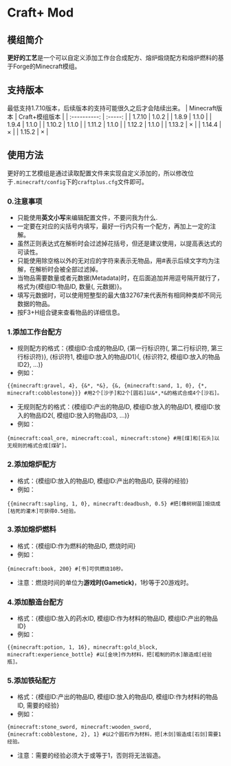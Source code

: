 # Craft+ Mod
## 模组简介
**更好的工艺**是一个可以自定义添加工作台合成配方、熔炉煅烧配方和熔炉燃料的基于Forge的Minecraft模组。
## 支持版本
最低支持1.7.10版本，后续版本的支持可能很久之后才会陆续出来。
| Minecraft版本 | Craft+模组版本 |
| :----------: | :-----: |
| 1.7.10 | 1.0.2 |
| 1.8.9 | 1.1.0 |
| 1.9.4 | 1.1.0 |
| 1.10.2 | 1.1.0 |
| 1.11.2 | 1.1.0 |
| 1.12.2 | 1.1.0 |
| 1.13.2 | × |
| 1.14.4 | × |
| 1.15.2 | × |
## 使用方法
更好的工艺模组是通过读取配置文件来实现自定义添加的，所以修改位于`.minecraft/config`下的`craftplus.cfg`文件即可。
### 0.注意事项
- 只能使用**英文小写**来编辑配置文件，不要问我为什么.
- 一定要在对应的尖括号内填写，最好一行内只有一个配方，再加上一定的注解。
- 虽然正则表达式在解析时会过滤掉花括号，但还是建议使用，以提高表达式的可读性。
- 只能使用除空格以外的无对应的字符来表示无物品，用#表示后续文字均为注解，在解析时会被全部过滤掉。
- 当物品需要数量或者元数据(Metadata)时，在后面追加并用逗号隔开就行了，格式为{模组ID:物品ID, 数量(, 元数据)}。
- 填写元数据时，可以使用短整型的最大值32767来代表所有相同种类却不同元数据的物品。
- 按F3+H组合键来查看物品的详细信息。
### 1.添加工作台配方
- 规则配方的格式：{模组ID:合成的物品ID, {第一行标识符(, 第二行标识符, 第三行标识符)}, {标识符1, 模组ID:放入的物品ID1}(, {标识符2, 模组ID:放入的物品ID2}, ...)}
- 例如：
```
{{minecraft:gravel, 4}, {&*, *&}, {&, {minecraft:sand, 1, 0}, {*, minecraft:cobblestone}}} #用2个[沙子]和2个[圆石]以&*,*&的格式合成4个[沙石]。
```
- 无规则配方的格式：{模组ID:产出的物品ID, 模组ID:放入的物品ID1, 模组ID:放入的物品ID2(, 模组ID:放入的物品ID3, ...)}
- 例如：
```
{minecraft:coal_ore, minecraft:coal, minecraft:stone} #用[煤]和[石头]以无规则的格式合成[煤矿]。

```
### 2.添加熔炉配方
- 格式：{模组ID:放入的物品ID, 模组ID:产出的物品ID, 获得的经验}
- 例如：
```
{{minecraft:sapling, 1, 0}, minecraft:deadbush, 0.5} #把[橡树树苗]煅烧成[枯死的灌木]可获得0.5经验。
```
### 3.添加熔炉燃料
- 格式：{模组ID:作为燃料的物品ID, 燃烧时间}
- 例如：
```
{minecraft:book, 200} #[书]可供燃烧10秒。
```
- 注意：燃烧时间的单位为**游戏时(Gametick)**，1秒等于20游戏时。
### 4.添加酿造台配方
- 格式：{模组ID:放入的药水ID, 模组ID:作为材料的物品ID, 模组ID:产出的物品ID}
- 例如：
```
{{minecraft:potion, 1, 16}, minecraft:gold_block, minecraft:experience_bottle} #以[金块]作为材料，把[粗制的药水]酿造成[经验瓶]。
```
### 5.添加铁砧配方
- 格式：{模组ID:产出的物品ID, 模组ID:放入的物品ID, 模组ID:作为材料的物品ID, 需要的经验}
- 例如：
```
{minecraft:stone_sword, minecraft:wooden_sword, {minecraft:cobblestone, 2}, 1} #以2个圆石作为材料，把[木剑]锻造成[石剑]需要1经验。
```
- 注意：需要的经验必须大于或等于1，否则将无法锻造。